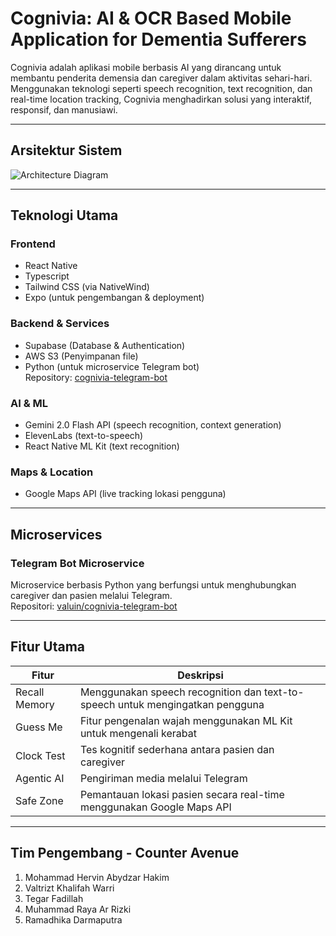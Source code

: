 # Cognivia: AI & OCR Based Mobile Application for Dementia Sufferers

Cognivia adalah aplikasi mobile berbasis AI yang dirancang untuk membantu penderita demensia dan caregiver dalam aktivitas sehari-hari. Menggunakan teknologi seperti speech recognition, text recognition, dan real-time location tracking, Cognivia menghadirkan solusi yang interaktif, responsif, dan manusiawi.

---
## Arsitektur Sistem

![Architecture Diagram](https://github.com/user-attachments/assets/92fa1da4-998f-4db5-a64e-8548e229f570)

---

## Teknologi Utama

### Frontend

- React Native  
- Typescript  
- Tailwind CSS (via NativeWind)  
- Expo (untuk pengembangan & deployment)

### Backend & Services

- Supabase (Database & Authentication)  
- AWS S3 (Penyimpanan file)  
- Python (untuk microservice Telegram bot)  
  Repository: [cognivia-telegram-bot](https://github.com/valuin/cognivia-telegram-bot)

### AI & ML

- Gemini 2.0 Flash API (speech recognition, context generation)  
- ElevenLabs (text-to-speech)  
- React Native ML Kit (text recognition)

### Maps & Location

- Google Maps API (live tracking lokasi pengguna)

---

## Microservices

### Telegram Bot Microservice

Microservice berbasis Python yang berfungsi untuk menghubungkan caregiver dan pasien melalui Telegram.  
Repositori: [valuin/cognivia-telegram-bot](https://github.com/valuin/cognivia-telegram-bot)

---

## Fitur Utama

| Fitur         | Deskripsi                                                                 |
|---------------|---------------------------------------------------------------------------|
| Recall Memory | Menggunakan speech recognition dan text-to-speech untuk mengingatkan pengguna |
| Guess Me      | Fitur pengenalan wajah menggunakan ML Kit untuk mengenali kerabat        |
| Clock Test    | Tes kognitif sederhana antara pasien dan caregiver                       |
| Agentic AI    | Pengiriman media melalui Telegram                                        |
| Safe Zone     | Pemantauan lokasi pasien secara real-time menggunakan Google Maps API    |

---


## Tim Pengembang - Counter Avenue

1. Mohammad Hervin Abydzar Hakim
2. Valtrizt Khalifah Warri
3. Tegar Fadillah  
4. Muhammad Raya Ar Rizki  
5. Ramadhika Darmaputra  

